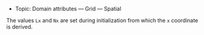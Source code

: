 - Topic: Domain attributes — Grid — Spatial

The values `Lx` and `Nx` are set during initialization from which the `x` coordinate is derived.

